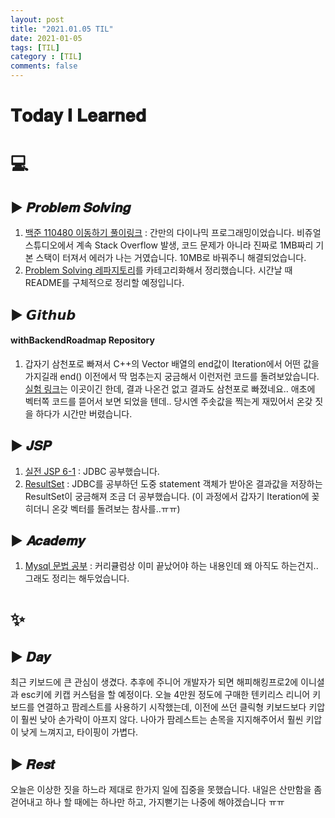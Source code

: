 ```yaml
---
layout: post
title: "2021.01.05 TIL"
date: 2021-01-05
tags: [TIL]
category : [TIL]
comments: false
---
```


# 𝐓𝐨𝐝𝐚𝐲 𝐈 𝐋𝐞𝐚𝐫𝐧𝐞𝐝

# 💻  

## ▶ 𝑷𝒓𝒐𝒃𝒍𝒆𝒎 𝑺𝒐𝒍𝒗𝒊𝒏𝒈
1) [백준 110480 이동하기 풀이링크](https://joomal.github.io//210105ps110480/) : 간만의 다이나믹 프로그래밍이었습니다. 비쥬얼 스튜디오에서 계속 Stack Overflow 발생, 코드 문제가 아니라 진짜로 1MB짜리 기본 스택이 터져서 에러가 나는 거였습니다. 10MB로 바꿔주니 해결되었습니다.
2) [Problem Solving 레파지토리](https://github.com/JooMal/ProblemSolving)를 카테고리화해서 정리했습니다. 시간날 때 README를 구체적으로 정리할 예정입니다.  

## ▶ 𝙂𝙞𝙩𝙝𝙪𝙗
#### withBackendRoadmap Repository
1) 갑자기 삼천포로 빠져서 C++의 Vector 배열의 end값이 Iteration에서 어떤 값을 가지길래 end() 이전에서 딱 멈추는지 궁금해서 이런저런 코드를 돌려보았습니다. [실험 링크](https://github.com/JooMal/withBackendRoadmap/tree/main/ExperimentforProgrammingLanguage)는 이곳이긴 한데, 결과 나온건 없고 결과도 삼천포로 빠졌네요.. 애초에 벡터쪽 코드를 뜯어서 보면 되었을 텐데.. 당시엔 주솟값을 찍는게 재밌어서 온갖 짓을 하다가 시간만 버렸습니다.  

## ▶ 𝑱𝑺𝑷
1) [실전 JSP 6-1](https://joomal.github.io//210105jsp/) : JDBC 공부했습니다.  
2) [ResultSet](https://joomal.github.io//210105resultset/) : JDBC를 공부하던 도중 statement 객체가 받아온 결과값을 저장하는 ResultSet이 궁금해져 조금 더 공부했습니다. (이 과정에서 갑자기 Iteration에 꽂히더니 온갖 벡터를 돌려보는 참사를..ㅠㅠ)  

<!-- ### #𝑩𝑩𝑩𝑩𝑭𝑭 -->

## ▶ 𝑨𝒄𝒂𝒅𝒆𝒎𝒚
1) [Mysql 문법 공부](https://joomal.github.io//210105aca/) : 커리큘럼상 이미 끝났어야 하는 내용인데 왜 아직도 하는건지.. 그래도 정리는 해두었습니다.  

<!-- ## ▶ 𝐄𝐭𝐜 -->


# ✨

## ▶ 𝑫𝒂𝒚
최근 키보드에 큰 관심이 생겼다. 추후에 주니어 개발자가 되면 해피해킹프로2에 이니셜과 esc키에 키캡 커스텀을 할 예정이다. 오늘 4만원 정도에 구매한 텐키리스 리니어 키보드를 연결하고 팜레스트를 사용하기 시작했는데, 이전에 쓰던 클릭형 키보드보다 키압이 훨씬 낮아 손가락이 아프지 않다. 나아가 팜레스트는 손목을 지지해주어서 훨씬 키압이 낮게 느껴지고, 타이핑이 가볍다.  


## ▶ 𝑹𝒆𝒔𝒕
오늘은 이상한 짓을 하느라 제대로 한가지 일에 집중을 못했습니다. 내일은 산만함을 좀 걷어내고 하나 할 때에는 하나만 하고, 가지뻗기는 나중에 해야겠습니다 ㅠㅠ  

